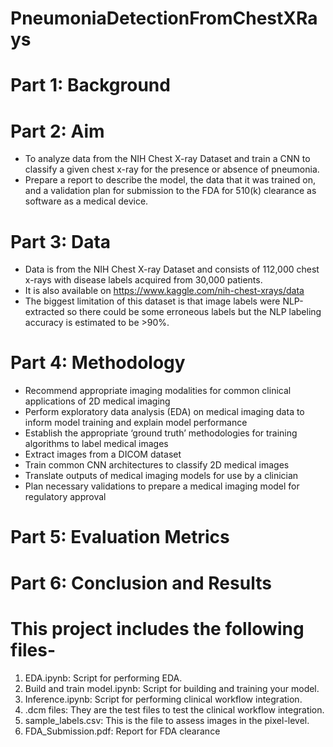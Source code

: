 # PneumoniaDetectionFromChestXRays

# Part 1: Background

# Part 2: Aim
- To analyze data from the NIH Chest X-ray Dataset and train a CNN to classify a given chest x-ray for the presence or absence of pneumonia.
- Prepare a report to describe the model, the data that it was trained on, and a validation plan for submission to the FDA for 510(k) clearance as software as a medical device.

# Part 3: Data
- Data is from the NIH Chest X-ray Dataset and consists of 112,000 chest x-rays with disease labels acquired from 30,000 patients.
- It is also available on https://www.kaggle.com/nih-chest-xrays/data
- The biggest limitation of this dataset is that image labels were NLP-extracted so there could be some erroneous labels but the NLP labeling accuracy is estimated to be >90%.

# Part 4: Methodology
- Recommend appropriate imaging modalities for common clinical applications of 2D medical imaging
- Perform exploratory data analysis (EDA) on medical imaging data to inform model training and explain model performance
- Establish the appropriate ‘ground truth’ methodologies for training algorithms to label medical images
- Extract images from a DICOM dataset
- Train common CNN architectures to classify 2D medical images
- Translate outputs of medical imaging models for use by a clinician
- Plan necessary validations to prepare a medical imaging model for regulatory approval

# Part 5: Evaluation Metrics 


# Part 6: Conclusion and Results


# This project includes the following files- 
 1. EDA.ipynb: Script for performing EDA.
 2. Build and train model.ipynb: Script for building and training your model.
 3. Inference.ipynb: Script for performing clinical workflow integration.
 4. .dcm files: They are the test files to test the clinical workflow integration.
 5. sample_labels.csv: This is the file to assess images in the pixel-level.
 6. FDA_Submission.pdf: Report for FDA clearance 

